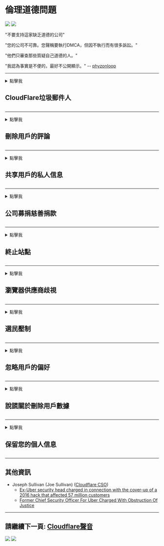 # 倫理道德問題

![](https://codeberg.org/crimeflare/cloudflare-tor/media/branch/master/image/itsreallythatbad.jpg)
![](https://codeberg.org/crimeflare/cloudflare-tor/media/branch/master/image/telegram/c81238387627b4bfd3dcd60f56d41626.jpg)

"不要支持這家缺乏道德的公司"

"您的公司不可靠。您聲稱要執行DMCA，但因不執行而有很多訴訟。"

"他們只審查那些質疑自己道德的人。"

"我認為事實是不便的，最好不公開顯示。"  -- [phyzonloop](https://twitter.com/phyzonloop)


---


<details>
<summary>點擊我

## CloudFlare垃圾郵件人
</summary>


Cloudflare正在向非Cloudflare用戶發送垃圾郵件。

- 僅向選擇加入的訂戶發送電子郵件
- 當用戶說“停止”時，然後停止發送電子郵件

就這麼簡單。但是Cloudflare不在乎。
Cloudflare表示，使用他們的服務可以阻止所有垃圾郵件發送者或攻擊者。
我們如何在不激活Cloudflare的情況下停止Cloudflare？


| 🖼 | 🖼 |
| --- | --- |
| ![](https://codeberg.org/crimeflare/cloudflare-tor/media/branch/master/image/cfspam01.jpg) | ![](https://codeberg.org/crimeflare/cloudflare-tor/media/branch/master/image/cfspam03.jpg) |
| ![](https://codeberg.org/crimeflare/cloudflare-tor/media/branch/master/image/cfspam02.jpg) | ![](https://codeberg.org/crimeflare/cloudflare-tor/media/branch/master/image/cfspambrittany.jpg)<br>![](https://codeberg.org/crimeflare/cloudflare-tor/media/branch/master/image/cfspamtwtr.jpg) |

</details>

---

<details>
<summary>點擊我

## 刪除用戶的評論
</summary>


Cloudflare審查員負面評論。
如果您在Twitter上發布反Cloudflare文本，則有機會收到Cloudflare員工的回复，內容為“不，不是”。
如果您在任何評論網站上發布否定評論，他們將嘗試對其進行審查。


| 🖼 | 🖼 |
| --- | --- |
| ![](https://codeberg.org/crimeflare/cloudflare-tor/media/branch/master/image/cfcenrev_01.jpg)<br>![](https://codeberg.org/crimeflare/cloudflare-tor/media/branch/master/image/cfcenrev_02.jpg) | ![](https://codeberg.org/crimeflare/cloudflare-tor/media/branch/master/image/cfcenrev_03.jpg) |

</details>

---

<details>
<summary>點擊我

## 共享用戶的私人信息
</summary>


Cloudflare有一個嚴重的騷擾問題。
Cloudflare分享那些抱怨託管站點的人的個人信息。
他們有時會要求您提供真實的ID。
如果您不想受到騷擾，毆打，毆打或殺害，則最好遠離Cloudflared網站。


| 🖼 | 🖼 |
| --- | --- |
| ![](https://codeberg.org/crimeflare/cloudflare-tor/media/branch/master/image/cfdox_what.jpg) | ![](https://codeberg.org/crimeflare/cloudflare-tor/media/branch/master/image/cfdox_swat.jpg) |
| ![](https://codeberg.org/crimeflare/cloudflare-tor/media/branch/master/image/cfdox_kill.jpg) | ![](https://codeberg.org/crimeflare/cloudflare-tor/media/branch/master/image/cfdox_threat.jpg) |
| ![](https://codeberg.org/crimeflare/cloudflare-tor/media/branch/master/image/cfdox_dox.jpg) | ![](https://codeberg.org/crimeflare/cloudflare-tor/media/branch/master/image/cfdox_ex1.jpg)<br>![](https://codeberg.org/crimeflare/cloudflare-tor/media/branch/master/image/cfdox_ex2.jpg) |

</details>

---

<details>
<summary>點擊我

## 公司募捐慈善捐款
</summary>


CloudFlare要求慈善捐款。
令人震驚的是，一家美國公司會與有良好理由的非營利組織一起請求慈善。
如果您喜歡阻止別人或浪費別人的時間，則可能需要為Cloudflare員工訂購一些比薩餅。


![](https://codeberg.org/crimeflare/cloudflare-tor/media/branch/master/image/cfdonate.jpg)

</details>

---

<details>
<summary>點擊我

## 終止站點
</summary>


如果您的站點突然關閉，該怎麼辦？
有報導稱，Cloudflare正在默默地刪除用戶的配置或在沒有任​​何警告的情況下停止服務。
我們建議您找到更好的提供商。

![](https://codeberg.org/crimeflare/cloudflare-tor/media/branch/master/image/cftmnt.jpg)

</details>

---

<details>
<summary>點擊我

## 瀏覽器供應商歧視
</summary>


CloudFlare為使用Firefox的用戶提供了優先待遇，同時對非Tor瀏覽器的用戶提供了對Tor的敵對待遇。
有權拒絕執行非免費javascript的Tor用戶也將受到敵對待遇。
這種訪問不平等是網絡中立性濫用和權力濫用。

![](https://codeberg.org/crimeflare/cloudflare-tor/media/branch/master/image/browdifftbcx.gif)

- 左：Tor瀏覽器，右：Chrome。相同的IP地址。

![](https://codeberg.org/crimeflare/cloudflare-tor/media/branch/master/image/browserdiff.jpg)

- 左：Tor瀏覽器Javascript已禁用，Cookie已啟用
- 右：啟用Chrome Javascript，禁用Cookie

![](https://codeberg.org/crimeflare/cloudflare-tor/media/branch/master/image/cfsiryoublocked.jpg)

- QuteBrowser（小型瀏覽器），不帶Tor（Clearnet IP）

![](https://codeberg.org/crimeflare/cloudflare-tor/media/branch/master/image/lynx_cloudflare.gif)

- Lynx


| ***瀏覽器*** | ***接診*** |
| --- | --- |
| Tor Browser (啟用Javascript) | 允許訪問 |
| Firefox (啟用Javascript) | 訪問降級 |
| Chromium (啟用Javascript) | 訪問降級 |
| Chromium or Firefox (禁用了Javascript) | 拒絕訪問 |
| Chromium or Firefox (Cookie已禁用) | 拒絕訪問 |
| QuteBrowser | 拒絕訪問 |
| lynx | 拒絕訪問 |
| w3m | 拒絕訪問 |
| wget | 拒絕訪問 |


為什麼不使用音頻按鈕來解決簡單的挑戰？

是的，有一個音頻按鈕，但始終不能在Tor上使用。
單擊該消息，您將收到此消息:

```
稍後再試
您的計算機或網絡可能正在發送自動查詢。
為了保護我們的用戶，我們目前無法處理您的請求。
有關更多詳細信息，請訪問我們的幫助頁面
```

</details>

---

<details>
<summary>點擊我

## 選民壓制
</summary>


美國各州的選民最終通過居住國的國務卿網站註冊投票。
由共和黨控制的州務卿辦公室通過Cloudflare代理州務卿的網站來壓制選民。
Cloudflare對Tor用戶的敵視態度，其MITM作為全球集中監視點的位置以及其不利的整體作用，使準選民不願登記。
自由主義者尤其傾向於擁抱隱私。
選民登記表收集有關選民的政治傾向，個人實際住址，社會安全號碼和出生日期的敏感信息。
大多數州隻公開提供這些信息的一部分，但是當有人進行投票時，Cloudflare會看到所有這些信息。

請注意，紙質註冊不會繞過Cloudflare，因為國務卿數據輸入工作人員可能會使用Cloudflare網站輸入數據。

| 🖼 | 🖼 |
| --- | --- |
| ![](https://codeberg.org/crimeflare/cloudflare-tor/media/branch/master/image/cfvotm_01.jpg) | ![](https://codeberg.org/crimeflare/cloudflare-tor/media/branch/master/image/cfvotm_02.jpg) |

- Change.org是一個著名的網站，用於收集選票並採取行動。
“各地的人們都在發起運動，動員支持者，並與決策者合作以尋求解決方案。”
不幸的是，由於Cloudflare的攻擊性過濾器，許多人根本無法查看change.org。
他們被禁止簽署請願書，從而將他們排除在民主進程之外。
使用其他非Cloudflared平台（例如OpenPetition）有助於解決該問題。

| 🖼 | 🖼 |
| --- | --- |
| ![](https://codeberg.org/crimeflare/cloudflare-tor/media/branch/master/image/changeorgasn.jpg) | ![](https://codeberg.org/crimeflare/cloudflare-tor/media/branch/master/image/changeorgtor.jpg) |

- Cloudflare的“雅典計劃”為州和地方選舉網站提供免費的企業級保護。
他們說“他們的選民可以訪問選舉信息和選民登記表”，但這是一個謊言，因為許多人根本無法瀏覽該網站。

</details>

---

<details>
<summary>點擊我

## 忽略用戶的偏好
</summary>


如果您選擇退出，則希望您不會收到有關該郵件的電子郵件。
Cloudflare會忽略用戶的偏好，並在未經客戶同意的情況下與第三方公司共享數據。
如果您使用他們的免費計劃，他們有時會向您發送電子郵件，要求購買每月訂閱。

![](https://codeberg.org/crimeflare/cloudflare-tor/media/branch/master/image/cfviopl_tp.jpg)

</details>

---

<details>
<summary>點擊我

## 說謊關於刪除用戶數據
</summary>


根據這位前cloudflare客戶的博客，Cloudflare謊言要刪除帳戶。
如今，許多公司在您關閉或刪除帳戶後都會保留您的數據。
大多數優秀公司的隱私政策中都提到了這一點。
耀斑？沒有。

```
2019-08-05 CloudFlare向我發送了確認，他們已經刪除了我的帳戶。
2019-10-02 我收到了CloudFlare的電子郵件，“因為我是客戶”
```

Cloudflare不了解“刪除”一詞。
如果確實刪除了該郵件，為什麼這位前客戶收到一封電子郵件？
他還提到Cloudflare的隱私政策沒有提及它。

```
他們的新隱私權政策沒有提及保留一年的數據。
```

![](https://codeberg.org/crimeflare/cloudflare-tor/media/branch/master/image/cfviopl_notdel.jpg)

如果Cloudflare的隱私政策是LIE，您如何信任他們？

- [自從我取消Cloudflare帳戶以來已經過去了一年](https://shkspr.mobi/blog/2020/09/dont-trust-cloudflare-with-your-personal-data/)

</details>

---

<details>
<summary>點擊我

## 保留您的個人信息
</summary>


刪除Cloudflare帳戶非常困難。

```
使用“帳戶”類別提交支持憑單，
並在郵件正文中請求刪除帳戶。
請求刪除之前，您的帳戶中不得包含任何域或信用卡。
```

您將收到此確認電子郵件。

![](https://codeberg.org/crimeflare/cloudflare-tor/media/branch/master/image/cf_deleteandkeep.jpg)

“我們已開始處理您的刪除請求”，但“我們將繼續存儲您的個人信息”。

您可以“信任”這個嗎？


- 如何取消您的Cloudflare帳戶

1. 登錄到您的Cloudflare儀表板。
2. 從儀表板上刪除所有區域（域）。
3. 點擊支持鏈接。
4. 發送新票。告訴他們您要關閉帳戶。
5. 等幾天
6. Cloudflare員工會要求您確認，以及決定離開Cloudflare的原因。
7. 再次發送回复。
8. 等幾天
9. 您將收到一條消息：我們已成功刪除您的帳戶


</details>

---

## 其他資訊

- Joseph Sullivan (Joe Sullivan) ([Cloudflare CSO](https://twitter.com/eastdakota/status/1296522269313785862))
  - [Ex-Uber security head charged in connection with the cover-up of a 2016 hack that affected 57 million customers](https://www.businessinsider.com/uber-data-hack-security-head-joe-sullivan-charged-cover-up-2020-8)
  - [Former Chief Security Officer For Uber Charged With Obstruction Of Justice](https://www.justice.gov/usao-ndca/pr/former-chief-security-officer-uber-charged-obstruction-justice)


---


## 請繼續下一頁:   [Cloudflare聲音](../PEOPLE.md)

![](https://codeberg.org/crimeflare/cloudflare-tor/media/branch/master/image/freemoldybread.jpg)
![](https://codeberg.org/crimeflare/cloudflare-tor/media/branch/master/image/cfisnotanoption.jpg)
